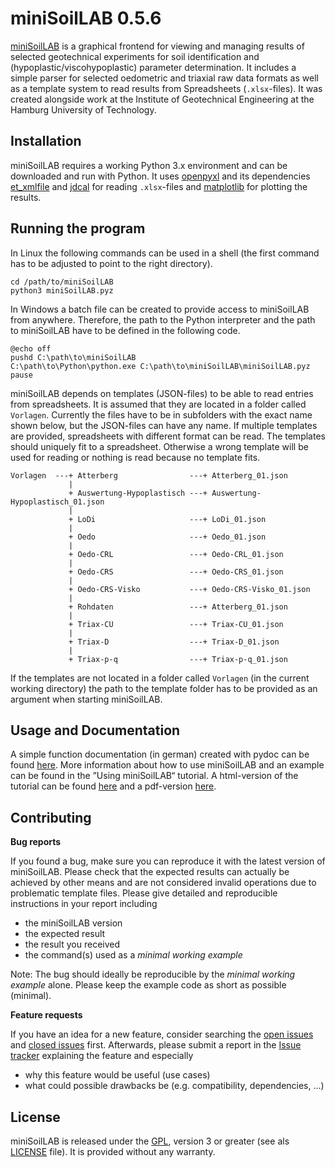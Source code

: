 
miniSoilLAB 0.5.6
=================

[miniSoilLAB](https://github.com/d-zo/miniSoilLAB) is a graphical frontend for viewing and managing
results of selected geotechnical experiments for soil identification and
(hypoplastic/viscohypoplastic) parameter determination.
It includes a simple parser for selected oedometric and triaxial raw data formats as well as
a template system to read results from Spreadsheets (`.xlsx`-files).
It was created alongside work at the Institute of Geotechnical Engineering
at the Hamburg University of Technology.



Installation
------------

miniSoilLAB requires a working Python 3.x environment and
can be downloaded and run with Python.
It uses [openpyxl](https://openpyxl.readthedocs.io)
and its dependencies [et_xmlfile](https://pypi.org/project/et_xmlfile/)
and [jdcal](https://github.com/phn/jdcal) for reading `.xlsx`-files and
[matplotlib](https://matplotlib.org/) for plotting the results.



Running the program
-------------------

In Linux the following commands can be used in a shell
(the first command has to be adjusted to point to the right directory).

```
cd /path/to/miniSoilLAB
python3 miniSoilLAB.pyz
```

In Windows a batch file can be created to provide access to miniSoilLAB from anywhere.
Therefore, the path to the Python interpreter and the path to miniSoilLAB have to be
defined in the following code.

```
@echo off
pushd C:\path\to\miniSoilLAB
C:\path\to\Python\python.exe C:\path\to\miniSoilLAB\miniSoilLAB.pyz
pause
```

miniSoilLAB depends on templates (JSON-files) to be able to read entries from spreadsheets.
It is assumed that they are located in a folder called `Vorlagen`.
Currently the files have to be in subfolders with the exact name shown below,
but the JSON-files can have any name.
If multiple templates are provided,
spreadsheets with different format can be read.
The templates should uniquely fit to a spreadsheet.
Otherwise a wrong template will be used for reading or nothing is read because no template fits.

```
Vorlagen  ---+ Atterberg                ---+ Atterberg_01.json
             |
             + Auswertung-Hypoplastisch ---+ Auswertung-Hypoplastisch_01.json
             |
             + LoDi                     ---+ LoDi_01.json
             |
             + Oedo                     ---+ Oedo_01.json
             |
             + Oedo-CRL                 ---+ Oedo-CRL_01.json
             |
             + Oedo-CRS                 ---+ Oedo-CRS_01.json
             |
             + Oedo-CRS-Visko           ---+ Oedo-CRS-Visko_01.json
             |
             + Rohdaten                 ---+ Atterberg_01.json
             |
             + Triax-CU                 ---+ Triax-CU_01.json
             |
             + Triax-D                  ---+ Triax-D_01.json
             |
             + Triax-p-q                ---+ Triax-p-q_01.json
```

If the templates are not located in a folder called `Vorlagen` (in the current working directory)
the path to the template folder has to be provided as an argument when starting miniSoilLAB.



Usage and Documentation
-----------------------

A simple function documentation (in german) created with pydoc can be found
[here](https://d-zo.github.io/miniSoilLAB/miniSoilLAB.html "miniSoilLAB documentation").
More information about how to use miniSoilLAB and an example can be found in the
”Using miniSoilLAB“ tutorial.
A html-version of the tutorial can be found
[here](https://d-zo.github.io/miniSoilLAB/usingminisoillab.html "Using miniSoilLAB [html]")
and a pdf-version
[here](https://d-zo.github.io/miniSoilLAB/usingminisoillab.pdf "Using miniSoilLAB [pdf]").



Contributing
------------

**Bug reports**

If you found a bug, make sure you can reproduce it with the latest version of miniSoilLAB.
Please check that the expected results can actually be achieved by other means
and are not considered invalid operations due to problematic template files.
Please give detailed and reproducible instructions in your report including

 - the miniSoilLAB version
 - the expected result
 - the result you received
 - the command(s) used as a _minimal working example_

Note: The bug should ideally be reproducible by the _minimal working example_ alone.
Please keep the example code as short as possible (minimal).


**Feature requests**

If you have an idea for a new feature, consider searching the
[open issues](https://github.com/d-zo/miniSoilLAB/issues) and
[closed issues](https://github.com/d-zo/miniSoilLAB/issues?q=is%3Aissue+is%3Aclosed) first.
Afterwards, please submit a report in the
[Issue tracker](https://github.com/d-zo/miniSoilLAB/issues) explaining the feature and especially

 - why this feature would be useful (use cases)
 - what could possible drawbacks be (e.g. compatibility, dependencies, ...)



License
-------

miniSoilLAB is released under the
[GPL](https://www.gnu.org/licenses/gpl-3.0.html "GNU General Public License"),
version 3 or greater (see als [LICENSE](https://github.com/d-zo/miniSoilLAB/blob/master/LICENSE) file).
It is provided without any warranty.

